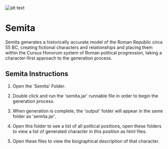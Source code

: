 ![alt text](https://i.imgur.com/VjoK2fy.png)

# Semita
 Semita generates a historically accurate model of the Roman Republic circa 55 BC, creating fictional characters and relationships and placing them within the Cursus Honorum system of Roman political progression, taking a character-first approach to the generation process. 

Semita Instructions
------------------------
1. Open the 'Semita' Folder. 

2. Double click and run the 'semita.jar' runnable file in order to begin the generation process. 

3. When generation is complete, the 'output' folder will appear in the same folder as 'semita.jar'.

4. 	Open this folder to see a list of all political positions, open these folders to view a list of generated character in this position as html files. 

5. Open these files to view the biographical description of that character.
